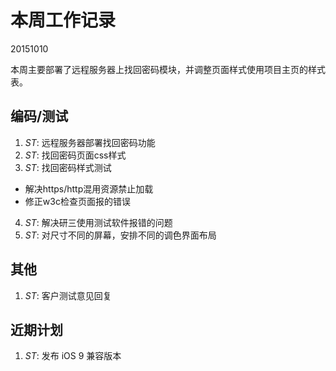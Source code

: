 # 本周工作记录

20151010

本周主要部署了远程服务器上找回密码模块，并调整页面样式使用项目主页的样式表。

## 编码/测试

1. *ST*: 远程服务器部署找回密码功能
2. *ST*: 找回密码页面css样式
3. *ST*: 找回密码样式测试
  - 解决https/http混用资源禁止加载
  - 修正w3c检查页面报的错误
4. *ST*: 解决研三使用测试软件报错的问题
5. *ST*: 对尺寸不同的屏幕，安排不同的调色界面布局

## 其他

1. *ST*: 客户测试意见回复

## 近期计划

1. *ST*: 发布 iOS 9 兼容版本

